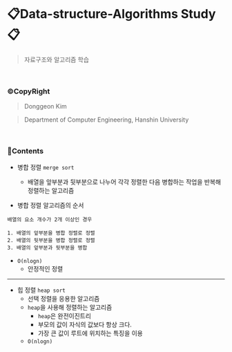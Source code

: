 # 📋Data-structure-Algorithms Study📋
> 자료구조와 알고리즘 학습

<br>

### ©CopyRight
> Donggeon Kim

> Department of Computer Engineering, Hanshin University

<br>

### 📒Contents

- 병합 정렬 `merge sort`
    + 배열을 앞부분과 뒷부분으로 나누어 각각 정렬한 다음 병합하는 작업을 반복해 정렬하는 알고리즘

- 병합 정렬 알고리즘의 순서
```
배열의 요소 개수가 2개 이상인 경우

1. 배열의 앞부분을 병합 정렬로 정렬
2. 배열의 뒷부분을 병합 정렬로 정렬
3. 배열의 앞부분과 뒷부분을 병합
```

- `O(nlogn)`
    + 안정적인 정렬

<hr />

- 힙 정렬 `heap sort`
    + 선택 정렬을 응용한 알고리즘
    + `heap`을 사용해 정렬하는 알고리즘
        * `heap`은 완전이진트리
        * 부모의 값이 자식의 값보다 항상 크다.
        * 가장 큰 값이 루트에 위치하는 특징을 이용
    + `O(nlogn)`